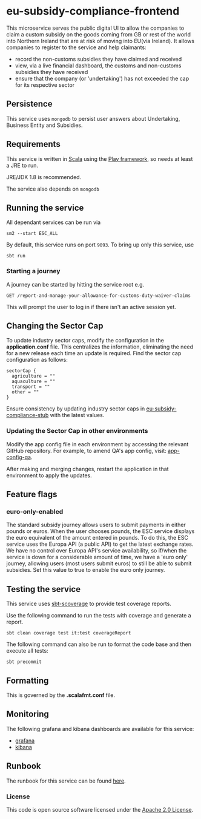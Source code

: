 
# eu-subsidy-compliance-frontend

This microservice serves the public digital UI to allow the companies to claim a custom subsidy on the goods coming from
GB or rest of the world into Northern Ireland that are at risk of moving into EU(via Ireland). It allows companies to register 
to the service and help claimants:
- record the non-customs subsidies they have claimed and received
- view, via a live financial dashboard, the customs and non-customs subsidies they have received
- ensure that the company (or 'undertaking') has not exceeded the cap for its respective sector

## Persistence

This service uses `mongodb` to persist user answers about Undertaking, Business Entity and Subsidies.
## Requirements

This service is written in [Scala](http://www.scala-lang.org/) using the
[Play framework](http://playframework.com/), so needs at least a JRE to run.

JRE/JDK 1.8 is recommended.

The service also depends on `mongodb`

## Running the service

All dependant services can be run via
```
sm2 --start ESC_ALL
```
By default, this service runs on port `9093`. To bring up only this service, use
```
sbt run
```

### Starting a journey
A journey can be started by hitting the service root e.g.
```
GET /report-and-manage-your-allowance-for-customs-duty-waiver-claims
```
This will prompt the user to log in if there isn't an active session yet.

## Changing the Sector Cap

To update industry sector caps, modify the configuration in the **application.conf** file. This centralizes the information, eliminating the need for a new release each time an update is required. Find the sector cap configuration as follows:
```
sectorCap {
  agriculture = ""
  aquaculture = ""
  transport = ""
  other = ""
}
```
Ensure consistency by updating industry sector caps in [eu-subsidy-compliance-stub](https://github.com/hmrc/eu-subsidy-compliance-stub) with the latest values.

### Updating the Sector Cap in other environments

Modify the app config file in each environment by accessing the relevant GitHub repository. For example, to amend QA's app config, visit: [app-config-qa](https://github.com/hmrc/app-config-qa).

After making and merging changes, restart the application in that environment to apply the updates.

## Feature flags

### euro-only-enabled
The standard subsidy journey allows users to submit payments in either pounds or euros. When the user chooses pounds, the ESC service displays the euro equivalent of the amount entered in pounds. To do this, the ESC service uses the Europa API (a public API) to get the latest exchange rates. We have no control over Europa API's service availability, so if/when the service is down for a considerable amount of time, we have a 'euro only' journey, allowing users (most users submit euros) to still be able to submit subsidies.
Set this value to true to enable the euro only journey.

## Testing the service

This service uses [sbt-scoverage](https://github.com/scoverage/sbt-scoverage) to
provide test coverage reports.

Use the following command to run the tests with coverage and generate a report.

```
sbt clean coverage test it:test coverageReport
```

The following command can also be run to format the code base and then execute all tests:

```
sbt precommit
```

## Formatting
This is governed by the **.scalafmt.conf** file.

## Monitoring

The following grafana and kibana dashboards are available for this service:
* [grafana](https://grafana.tools.production.tax.service.gov.uk/d/RwwxDLSnz/eu-subsidy-compliance-frontend)
* [kibana](https://kibana.tools.production.tax.service.gov.uk/app/kibana#/dashboard/eu-subsidy-compliance-frontend)

## Runbook

The runbook for this service can be found
[here](https://confluence.tools.tax.service.gov.uk/display/SC/Runbook+-+Subsidy+Compliance).

### License

This code is open source software licensed under the [Apache 2.0 License]("http://www.apache.org/licenses/LICENSE-2.0.html").
